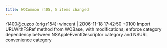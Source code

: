 ```yaml
---
title: WOCommon r405, 5 items changed
---
```


r1400@cuzco (orig r154): wincent | 2006-11-18 17:42:50 +0100 Import URLWithFSRef method from WOBase, with modifications; enforce category dependency between NSAppleEventDescriptor category and NSURL convenience category
